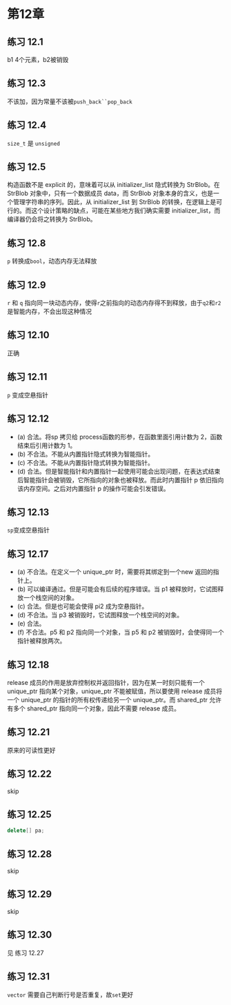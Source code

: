 <!--
 * @Author: liyunfang
 * @Date: 2020-01-27 15:04:59
 * @LastEditTime : 2020-01-29 20:43:20
 * @Description: 
 -->
# 第12章

## 练习 12.1

b1 4个元素，b2被销毁

## 练习 12.3

不该加，因为常量不该被`push_back``pop_back`

## 练习 12.4

`size_t` 是 `unsigned`

## 练习 12.5

构造函数不是 explicit 的，意味着可以从 initializer_list 隐式转换为 StrBlob。在 StrBlob 对象中，只有一个数据成员 data，而 StrBlob 对象本身的含义，也是一个管理字符串的序列。因此，从 initializer_list 到 StrBlob 的转换，在逻辑上是可行的。而这个设计策略的缺点，可能在某些地方我们确实需要 initializer_list，而编译器仍会将之转换为 StrBlob。

## 练习 12.8

`p` 转换成`bool`，动态内存无法释放

## 练习 12.9

`r` 和 `q` 指向同一块动态内存，使得`r`之前指向的动态内存得不到释放，由于`q2`和`r2`是智能内存，不会出现这种情况

## 练习 12.10

正确

## 练习 12.11

`p` 变成空悬指针

## 练习 12.12

- (a) 合法。将sp 拷贝给 process函数的形参，在函数里面引用计数为 2，函数结束后引用计数为 1。
- (b) 不合法。不能从内置指针隐式转换为智能指针。
- (c) 不合法。不能从内置指针隐式转换为智能指针。
- (d) 合法。但是智能指针和内置指针一起使用可能会出现问题，在表达式结束后智能指针会被销毁，它所指向的对象也被释放。而此时内置指针 p 依旧指向该内存空间。之后对内置指针 p 的操作可能会引发错误。

## 练习 12.13

`sp`变成空悬指针

## 练习 12.17

- (a) 不合法。在定义一个 unique_ptr 时，需要将其绑定到一个new 返回的指针上。
- (b) 可以编译通过。但是可能会有后续的程序错误。当 p1 被释放时，它试图释放一个栈空间的对象。
- (c) 合法。但是也可能会使得 pi2 成为空悬指针。
- (d) 不合法。当 p3 被销毁时，它试图释放一个栈空间的对象。
- (e) 合法。
- (f) 不合法。p5 和 p2 指向同一个对象，当 p5 和 p2 被销毁时，会使得同一个指针被释放两次。

## 练习 12.18

release 成员的作用是放弃控制权并返回指针，因为在某一时刻只能有一个 unique_ptr 指向某个对象，unique_ptr 不能被赋值，所以要使用 release 成员将一个 unique_ptr 的指针的所有权传递给另一个 unique_ptr。而 shared_ptr 允许有多个 shared_ptr 指向同一个对象，因此不需要 release 成员。

## 练习 12.21

原来的可读性更好

## 练习 12.22

skip

## 练习 12.25

```cpp
delete[] pa;
```

## 练习 12.28

skip

## 练习 12.29

skip

## 练习 12.30

见 练习 12.27

## 练习 12.31

`vector` 需要自己判断行号是否重复，故`set`更好
